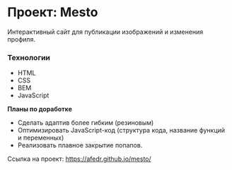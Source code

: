 # Проект: Mesto

Интерактивный сайт для публикации изображений и изменения профиля.
### Технологии

* HTML
* CSS
* BEM
* JavaScript

**Планы по доработке**

* Сделать адаптив более гибким (резиновым)
* Оптимизировать JavaScript-код (структура кода, название функций и переменных)
* Реализовать плавное закрытие попапов.

Ссылка на проект:
https://afedr.github.io/mesto/
